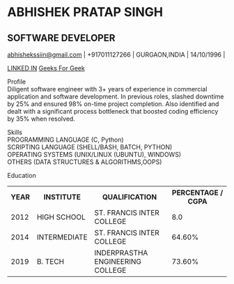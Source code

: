 # ABHISHEK PRATAP SINGH

## SOFTWARE DEVELOPER
abhishekssiin@gmail.com  | +917011127266 | GURGAON,INDIA | 14/10/1996 | 

<a href=“https://www.linkedin.com/in/abhish1s”>LINKED IN</a>
<a href=“https://auth.geeksforgeeks.org/user/abhisheksingh75/”>Geeks For Geek</a>

Profile<BR>
Diligent software engineer with 3+ years of experience
in commercial application and software
development. In previous roles, slashed downtime by
25% and ensured 98% on-time project completion.
Also identified and dealt with a significant process
bottleneck that boosted coding efficiency by 35%
when resolved.
  
Skills<BR>
PROGRAMMING LANGUAGE (C, Python) <BR>
SCRIPTING LANGUAGE (SHELL/BASH, BATCH,
PYTHON)<BR>
OPERATING SYSTEMS (UNIX/LINUX (UBUNTU),
WINDOWS) <BR>
OTHERS (DATA STRUCTURES & ALGORITHMS,OOPS) <BR>
  
Education
<table>
  <tr>
    <tH>YEAR</tH>
    <tH>INSTITUTE</tH>
    <tH>QUALIFICATION</tH>
    <TH>PERCENTAGE / CGPA</TH>
  </tr>
  <tr>
    <td>2012</td>
    <td>HIGH SCHOOL</td>
    <td>ST. FRANCIS INTER COLLEGE</td>
    <td>8.0</td>
  </tr>
  <tr>
    <td>2014</td>
    <td>INTERMEDIATE</td>
    <td>ST. FRANCIS INTER COLLEGE</td>
    <td>64.60%</td>
  </tr>
  <tr>
    <td>2019</td>
    <td>B. TECH</td>
    <td>INDERPRASTHA ENGINEERING COLLEGE</td>
    <td>73.60%</td>
  </tr>
</table>
  
